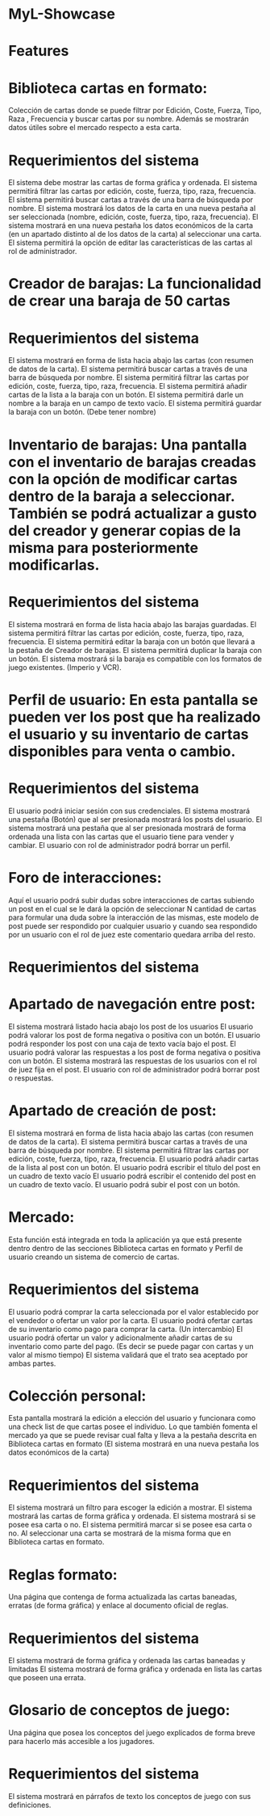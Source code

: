 # MyL-Showcase

# Features

# Biblioteca cartas en formato:
Colección de cartas donde se puede filtrar por Edición, Coste, Fuerza, Tipo, Raza , Frecuencia y buscar cartas por su nombre. Además se mostrarán datos útiles sobre el mercado respecto a esta carta.

# Requerimientos del sistema
El sistema debe mostrar las cartas de forma gráfica y ordenada.
El sistema permitirá filtrar las cartas por edición, coste, fuerza, tipo, raza, frecuencia.
El sistema permitirá buscar cartas a través de una barra de búsqueda  por nombre.
El sistema mostrará los datos de la carta en una nueva pestaña al ser seleccionada (nombre, edición, coste, fuerza, tipo, raza, frecuencia).
El sistema mostrará en una nueva pestaña los datos económicos de la carta (en un apartado distinto al de los datos de la carta) al seleccionar una carta.
El sistema permitirá la opción de editar las características de las cartas al rol de administrador.

# Creador de barajas: La funcionalidad de crear una baraja de 50 cartas

# Requerimientos del sistema
El sistema mostrará en forma de lista hacia abajo las cartas (con resumen de datos de la carta).
El sistema permitirá buscar cartas a través de una barra de búsqueda  por nombre.
El sistema permitirá filtrar las cartas por edición, coste, fuerza, tipo, raza, frecuencia.
El sistema permitirá añadir cartas de la lista a la baraja con un botón.
El sistema permitirá darle un nombre a la baraja en un campo de texto vacío.
El sistema permitirá guardar la baraja con un botón. (Debe tener nombre)


# Inventario de barajas: Una pantalla con el inventario de barajas creadas con la opción de modificar cartas dentro de la baraja a seleccionar. También se podrá actualizar a gusto del creador y generar copias de la misma para posteriormente modificarlas.

# Requerimientos del sistema
El sistema mostrará en forma de lista hacia abajo las barajas guardadas.
El sistema permitirá filtrar las cartas por edición, coste, fuerza, tipo, raza, frecuencia.
El sistema permitirá editar la baraja con un botón que llevará a la pestaña de Creador de barajas.
El sistema permitirá duplicar la baraja con un botón.
El sistema mostrará si la baraja es compatible con los formatos de juego existentes. (Imperio y VCR).

# Perfil de usuario: En esta pantalla se pueden ver los post que ha realizado el usuario y su inventario de cartas disponibles para venta o cambio.

# Requerimientos del sistema
El usuario podrá iniciar sesión con sus credenciales.
El sistema mostrará una pestaña (Botón) que al ser presionada mostrará los posts del usuario.
El sistema mostrará una pestaña que al ser presionada mostrará de forma ordenada una lista con las cartas que el usuario tiene para vender y cambiar.
El usuario con rol de administrador podrá borrar un perfil.

# Foro de interacciones:
Aquí el usuario podrá subir dudas sobre interacciones de cartas subiendo un post en el cual se le dará la opción de seleccionar N cantidad de cartas para formular una duda sobre la interacción de las mismas, este modelo de post puede ser respondido por cualquier usuario y cuando sea respondido por un usuario con el rol de juez este comentario quedara arriba del resto.

# Requerimientos del sistema

# Apartado de navegación entre post:
El sistema mostrará listado hacia abajo los post de los usuarios
El usuario podrá valorar los post de forma negativa o positiva con un botón.
El usuario podrá responder los post con una caja de texto vacía bajo el post.
El usuario podrá valorar las respuestas a los post de forma negativa o positiva con un botón.
El sistema mostrará las respuestas de los usuarios con el rol de juez fija en el post.
El usuario con rol de administrador podrá borrar post o respuestas.

# Apartado de creación de post:
El sistema mostrará en forma de lista hacia abajo las cartas (con resumen de datos de la carta).
El sistema permitirá buscar cartas a través de una barra de búsqueda  por nombre.
El sistema permitirá filtrar las cartas por edición, coste, fuerza, tipo, raza, frecuencia.
El usuario podrá añadir cartas de la lista al post con un botón.
El usuario podrá escribir el título del post en un cuadro de texto vacío
El usuario podrá escribir el contenido del post en un cuadro de texto vacío.
El usuario podrá subir el post con un botón.



# Mercado:
Esta función está integrada en toda la aplicación ya que está presente dentro dentro de las secciones Biblioteca cartas en formato y Perfil de usuario creando un sistema de comercio de cartas.

# Requerimientos del sistema
El usuario podrá comprar la carta seleccionada por el valor establecido por el vendedor o ofertar un valor por la carta.
El usuario podrá ofertar cartas de su inventario como pago para comprar la carta. (Un intercambio)
El usuario podrá ofertar un valor y adicionalmente añadir cartas de su inventario como parte del pago. (Es decir se puede pagar con cartas y un valor al mismo tiempo)
El sistema validará que el trato sea aceptado por ambas partes.

# Colección personal:
Esta pantalla mostrará la edición a elección del usuario y funcionara como una check list de que cartas posee el individuo. Lo que también fomenta el mercado ya que se puede revisar cual falta y lleva a la pestaña descrita en Biblioteca cartas en formato (El sistema mostrará en una nueva pestaña los datos económicos de la carta)

# Requerimientos del sistema
El sistema mostrará un filtro para escoger la edición a mostrar.
El sistema mostrará las cartas de forma gráfica y ordenada.
El sistema mostrará si se posee esa carta o no.
El sistema permitirá marcar si se posee esa carta o no.
Al seleccionar una carta se mostrará de la misma forma que en Biblioteca cartas en formato.


# Reglas formato:
Una página que contenga de forma actualizada las cartas baneadas, erratas (de forma gráfica) y enlace al documento oficial de reglas.

# Requerimientos del sistema
El sistema mostrará de forma gráfica y ordenada las cartas baneadas y limitadas
El sistema mostrará de forma gráfica y ordenada en lista las cartas que poseen una errata.

# Glosario de conceptos de juego: 
Una página que posea los conceptos del juego explicados de forma breve para hacerlo más accesible a los jugadores.

# Requerimientos del sistema
El sistema mostrará en párrafos de texto los conceptos de juego con sus definiciones.

